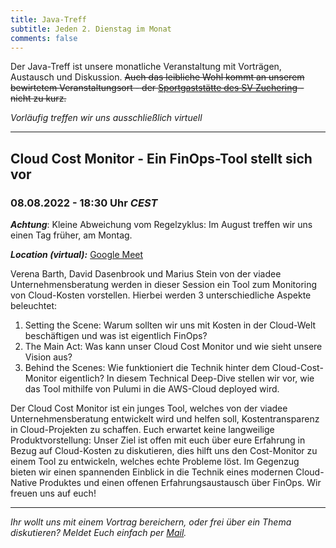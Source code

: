 ```yaml
---
title: Java-Treff
subtitle: Jeden 2. Dienstag im Monat
comments: false
---
```


Der Java-Treff ist unsere monatliche Veranstaltung mit Vorträgen, Austausch und Diskussion.
~~Auch das leibliche Wohl kommt an unserem bewirtetem Veranstaltungsort - der [Sportgaststätte des SV Zuchering](https://goo.gl/maps/WdFPbCwjdqWQr5eUA) - nicht zu kurz.~~

_Vorläufig treffen wir uns ausschließlich virtuell_

---

## Cloud Cost Monitor  - Ein FinOps-Tool stellt sich vor
### 08.08.2022 - 18:30 Uhr *CEST*

***Achtung***: Kleine Abweichung vom Regelzyklus: Im August treffen wir uns einen Tag früher, am Montag.

***Location (virtual):*** [Google Meet](https://meet.google.com/get-jzpw-qxm)

Verena Barth, David Dasenbrook und Marius Stein von der viadee Unternehmensberatung werden in dieser Session ein Tool zum Monitoring von Cloud-Kosten vorstellen. Hierbei werden 3 unterschiedliche Aspekte beleuchtet:

1. Setting the Scene: Warum sollten wir uns mit Kosten in der Cloud-Welt beschäftigen und was ist eigentlich FinOps?
2. The Main Act: Was kann unser Cloud Cost Monitor und wie sieht unsere Vision aus?
3. Behind the Scenes: Wie funktioniert die Technik hinter dem Cloud-Cost-Monitor eigentlich? In diesem Technical Deep-Dive stellen wir vor, wie das Tool mithilfe von Pulumi in die AWS-Cloud deployed wird.


Der Cloud Cost Monitor ist ein junges Tool, welches von der viadee Unternehmensberatung entwickelt wird und helfen soll, Kostentransparenz in Cloud-Projekten zu schaffen. Euch erwartet keine langweilige Produktvorstellung: Unser Ziel ist offen mit euch über eure Erfahrung in Bezug auf Cloud-Kosten zu diskutieren, dies hilft uns den Cost-Monitor zu einem Tool zu entwickeln, welches echte Probleme löst. Im Gegenzug bieten wir einen spannenden Einblick in die Technik eines modernen Cloud-Native Produktes und einen offenen Erfahrungsaustausch über FinOps. Wir freuen uns auf euch!

---

*Ihr wollt uns mit einem Vortrag bereichern, oder frei über ein Thema diskutieren?
Meldet Euch einfach per [Mail](mailto:info@jug-in.bayern).*
